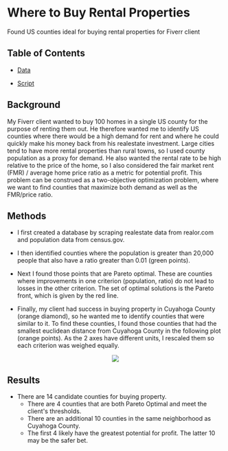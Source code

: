 # Where to Buy Rental Properties
Found US counties ideal for buying rental properties for Fiverr client  

## Table of Contents

* [Data]()

* [Script]()

## Background

My Fiverr client wanted to buy 100 homes in a single US county for the purpose of renting them out. He therefore wanted me to identify US counties where there would be a high demand for rent and where he could quickly make his money back from his realestate investment. Large cities tend to have more rental properties than rural towns, so I used county population as a proxy for demand. He also wanted the rental rate to be high relative to the price of the home, so I also considered the fair market rent (FMR) / average home price ratio as a metric for potential profit. This problem can be construed as a two-objective optimization problem, where we want to find counties that maximize both demand as well as the FMR/price ratio. 

## Methods 

* I first created a database by scraping realestate data from realor.com and population data from census.gov. 

* I then identified counties where the population is greater than 20,000 people that also have a ratio greater than 0.01 (green points). 

* Next I found those points that are Pareto optimal. These are counties where improvements in one criterion (population, ratio) do not lead to losses in the other criterion. The set of optimal solutions is the Pareto front, which is given by the red line. 

* Finally, my client had success in buying property in Cuyahoga County (orange diamond), so he wanted me to identify counties that were similar to it. To find these counties, I found those counties that had the smallest euclidean distance from Cuyahoga County in the following plot (orange points). As the 2 axes have different units, I rescaled them so each criterion was weighed equally. 

<p align="center">
  <img src=https://user-images.githubusercontent.com/61156429/212129404-4fb64ff6-58b3-4d64-9e9f-202628315aac.png>
</p>

## Results

* There are 14 candidate counties for buying property. 
   - There are 4 counties that are both Pareto Optimal and meet the client's thresholds. 
   - There are an additional 10 counties in the same neighborhood as Cuyahoga County. 
   - The first 4 likely have the greatest potential for profit. The latter 10 may be the safer bet. 
